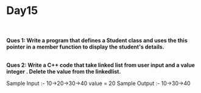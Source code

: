 # Day15
<br>
<br>
<b>Ques 1: Write a program that defines a Student class and uses the this pointer in a member function to display the student's details.</b>
<br>
<br>

<b>Ques 2: Write a C++ code that take linked list from user input and a value integer . Delete the value from the linkedlist.</b> 
<br>

Sample Input :- 10->20->30->40 value = 20 Sample Output :- 10->30->40<br>
<br>
